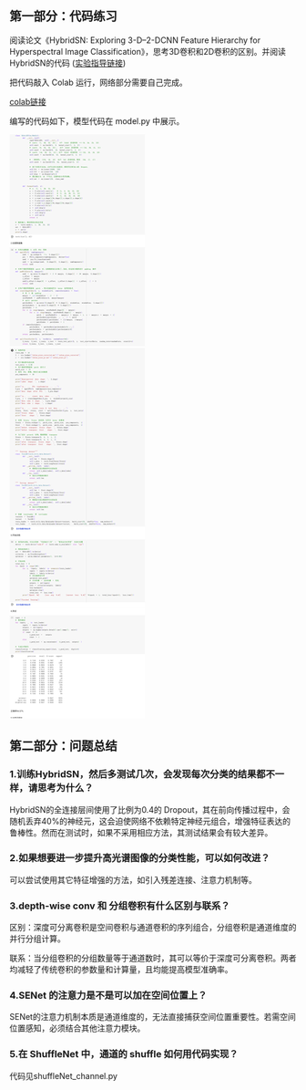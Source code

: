 ## 第一部分：代码练习

阅读论⽂《HybridSN: Exploring 3-D–2-DCNN Feature Hierarchy for Hyperspectral Image Classification》，思考3D卷积和2D卷积的区别。并阅读HybridSN的代码 ([实验指导链接](https://gitee.com/gaopursuit/ouc-dl/blob/master/lab/week04_HybridSN_GRSL2021.ipynb)) 

把代码敲⼊ Colab 运⾏，⽹络部分需要⾃⼰完成。

[colab链接](https://colab.research.google.com/drive/1rv-ZyDrPRsPTjQQzRT0pNn56KhwpT0Ma?usp=sharing)

编写的代码如下，模型代码在 model.py 中展示。

![示意图](./pictures/1.png)



## 第⼆部分：问题总结

### 1.训练HybridSN，然后多测试⼏次，会发现每次分类的结果都不⼀样，请思考为什么？ 

HybridSN的全连接层间使用了比例为0.4的 Dropout，其在前向传播过程中，会随机丢弃40%的神经元，这会迫使网络不依赖特定神经元组合，增强特征表达的鲁棒性。然而在测试时，如果不采用相应方法，其测试结果会有较大差异。


### 2.如果想要进⼀步提升⾼光谱图像的分类性能，可以如何改进？ 

可以尝试使用其它特征增强的方法，如引入残差连接、注意力机制等。


### 3.depth-wise conv 和 分组卷积有什么区别与联系？ 

区别：深度可分离卷积是空间卷积与通道卷积的序列组合，分组卷积是通道维度的并行分组计算。

联系：当分组卷积的分组数量等于通道数时，其可以等价于深度可分离卷积。两者均减轻了传统卷积的参数量和计算量，且均能提高模型准确率。

### 4.SENet 的注意⼒是不是可以加在空间位置上？ 

SENet的注意力机制‌本质是通道维度的‌，无法直接捕获空间位置重要性。若需空间位置感知，必须结合其他注意力模块。

### 5.在 ShuffleNet 中，通道的 shuffle 如何⽤代码实现？

代码见shuffleNet_channel.py